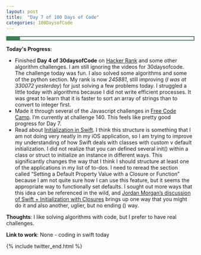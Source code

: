 ```yaml
---
layout: post
title:  "Day 7 of 100 Days of Code"
categories: 100DaysofCode
---
```


<div style = "width: 100%; height: 8px; border: 2px; border-style: solid; border-color: #3a7f57;">
  <div style = "width: 7%; height: 8px; background-color: #3a7f57;">
  </div>
</div>

**Today's Progress**:
+ Finished **Day 4 of 30daysofCode** on [Hacker Rank](http://www.hackerrank.com) and some other algorithm challenges. I am still ignoring the videos for 30daysofcode. The challenge today was fun. I also solved some algorithms and some of the python section. My rank is now *245881*, still improving (*I was at 330072 yesterday*) for just solving a few problems today. I struggled a little today with algorithms because I did not write efficient processes. It was great to learn that it is faster to sort an array of strings than to convert to integer first. 
+ Made it through several of the Javascript challenges in [Free Code Camp]( https://www.freecodecamp.org). I’m currently at challenge 140. This feels like pretty good progress for Day 7. 
+ Read about [Initialization in Swift](https://developer.apple.com/library/content/documentation/Swift/Conceptual/Swift_Programming_Language/Initialization.html). I think this structure is something that I am not doing very neatly in my iOS application, so I am trying to improve my understanding of how Swift deals with classes with custom v default initialization. I did not realize that you can defined several init() within a class or struct to initialize an instance in different ways. This significantly changes the way that I think I should structure at least one of the applications in my list of to-dos. I need to reread the section called “Setting a Default Property Value with a Closure or Function” because I am not quite sure how I can use this feature, but it seems the appropriate way to functionally set defaults. I sought out more ways that this idea can be referenced in the wild, and [Jordan Morgan’s discussion of Swift + Initialization with Closures](https://medium.com/the-traveled-ios-developers-guide/swift-initialization-with-closures-5ea177f65a5) brings up one way that you might do it and also another, uglier, but no ending () way.

**Thoughts**: I like solving algorithms with code, but I prefer to have real challenges.

**Link to work**: None - coding in swift today

{% include twitter_end.html %}